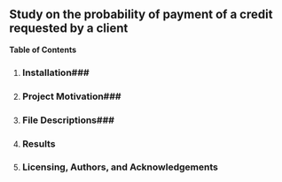 ## Study on the probability of payment of a credit requested by a client

**Table of Contents**


1.   ### Installation###
2.   ### Project Motivation###
3.   ### File Descriptions###
4.   ### Results ###
5.   ### Licensing, Authors, and Acknowledgements ###
   

